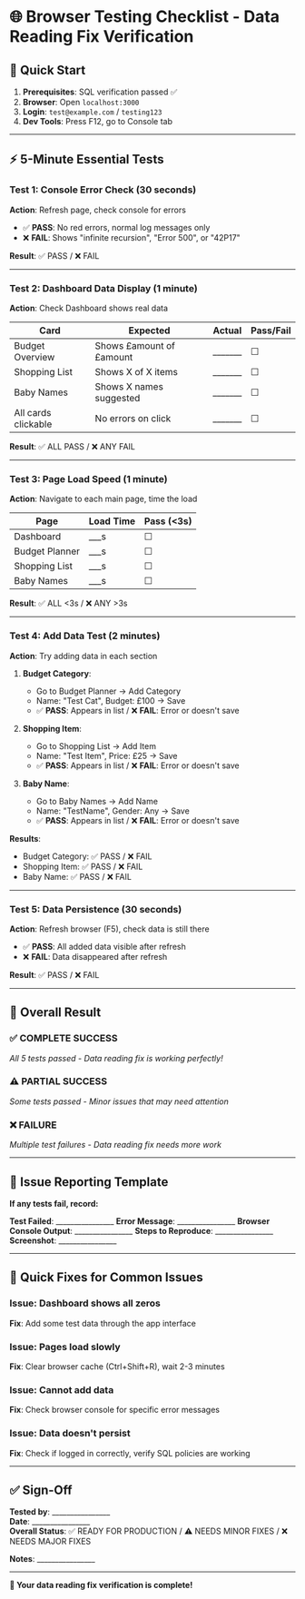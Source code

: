 # 🌐 Browser Testing Checklist - Data Reading Fix Verification

## 🚀 **Quick Start**
1. **Prerequisites**: SQL verification passed ✅
2. **Browser**: Open `localhost:3000`
3. **Login**: `test@example.com` / `testing123`
4. **Dev Tools**: Press F12, go to Console tab

---

## ⚡ **5-Minute Essential Tests**

### **Test 1: Console Error Check (30 seconds)**
**Action**: Refresh page, check console for errors
- ✅ **PASS**: No red errors, normal log messages only
- ❌ **FAIL**: Shows "infinite recursion", "Error 500", or "42P17"

**Result**: ✅ PASS / ❌ FAIL

---

### **Test 2: Dashboard Data Display (1 minute)**
**Action**: Check Dashboard shows real data

| Card | Expected | Actual | Pass/Fail |
|------|----------|--------|-----------|
| Budget Overview | Shows £amount of £amount | _______ | ☐ |
| Shopping List | Shows X of X items | _______ | ☐ |
| Baby Names | Shows X names suggested | _______ | ☐ |
| All cards clickable | No errors on click | _______ | ☐ |

**Result**: ✅ ALL PASS / ❌ ANY FAIL

---

### **Test 3: Page Load Speed (1 minute)**
**Action**: Navigate to each main page, time the load

| Page | Load Time | Pass (<3s) |
|------|-----------|------------|
| Dashboard | ___s | ☐ |
| Budget Planner | ___s | ☐ |
| Shopping List | ___s | ☐ |
| Baby Names | ___s | ☐ |

**Result**: ✅ ALL <3s / ❌ ANY >3s

---

### **Test 4: Add Data Test (2 minutes)**
**Action**: Try adding data in each section

1. **Budget Category**:
   - Go to Budget Planner → Add Category
   - Name: "Test Cat", Budget: £100 → Save
   - ✅ **PASS**: Appears in list / ❌ **FAIL**: Error or doesn't save

2. **Shopping Item**:
   - Go to Shopping List → Add Item  
   - Name: "Test Item", Price: £25 → Save
   - ✅ **PASS**: Appears in list / ❌ **FAIL**: Error or doesn't save

3. **Baby Name**:
   - Go to Baby Names → Add Name
   - Name: "TestName", Gender: Any → Save
   - ✅ **PASS**: Appears in list / ❌ **FAIL**: Error or doesn't save

**Results**:
- Budget Category: ✅ PASS / ❌ FAIL
- Shopping Item: ✅ PASS / ❌ FAIL  
- Baby Name: ✅ PASS / ❌ FAIL

---

### **Test 5: Data Persistence (30 seconds)**
**Action**: Refresh browser (F5), check data is still there
- ✅ **PASS**: All added data visible after refresh
- ❌ **FAIL**: Data disappeared after refresh

**Result**: ✅ PASS / ❌ FAIL

---

## 🎯 **Overall Result**

### **✅ COMPLETE SUCCESS** 
*All 5 tests passed - Data reading fix is working perfectly!*

### **⚠️ PARTIAL SUCCESS**
*Some tests passed - Minor issues that may need attention*

### **❌ FAILURE**
*Multiple test failures - Data reading fix needs more work*

---

## 📝 **Issue Reporting Template**

**If any tests fail, record:**

**Test Failed**: ________________
**Error Message**: ________________
**Browser Console Output**: ________________
**Steps to Reproduce**: ________________
**Screenshot**: ________________

---

## 🔧 **Quick Fixes for Common Issues**

### **Issue**: Dashboard shows all zeros
**Fix**: Add some test data through the app interface

### **Issue**: Pages load slowly  
**Fix**: Clear browser cache (Ctrl+Shift+R), wait 2-3 minutes

### **Issue**: Cannot add data
**Fix**: Check browser console for specific error messages

### **Issue**: Data doesn't persist
**Fix**: Check if logged in correctly, verify SQL policies are working

---

## ✅ **Sign-Off**

**Tested by**: ________________  
**Date**: ________________  
**Overall Status**: ✅ READY FOR PRODUCTION / ⚠️ NEEDS MINOR FIXES / ❌ NEEDS MAJOR FIXES  

**Notes**: ________________

---

**🎉 Your data reading fix verification is complete!**